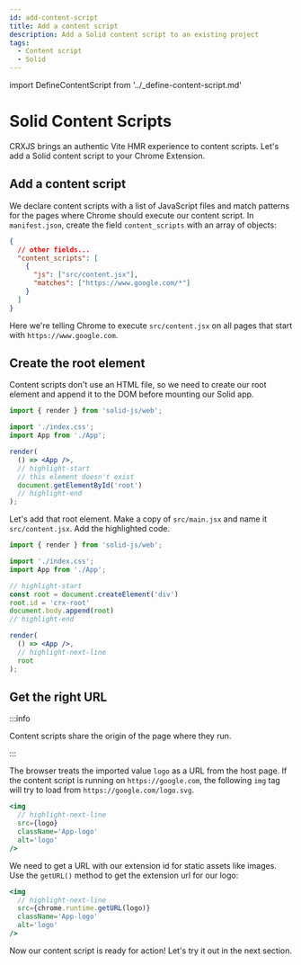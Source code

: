 ```yaml
---
id: add-content-script
title: Add a content script
description: Add a Solid content script to an existing project
tags:
  - Content script
  - Solid
---
```


import DefineContentScript from '../\_define-content-script.md'

# Solid Content Scripts

CRXJS brings an authentic Vite HMR experience to content scripts. Let's add a
Solid content script to your Chrome Extension.

<DefineContentScript/>

## Add a content script

We declare content scripts with a list of JavaScript files and match patterns
for the pages where Chrome should execute our content script. In
`manifest.json`, create the field `content_scripts` with an array of objects:

```json title="manifest.json"
{
  // other fields...
  "content_scripts": [
    {
      "js": ["src/content.jsx"],
      "matches": ["https://www.google.com/*"]
    }
  ]
}
```

Here we're telling Chrome to execute `src/content.jsx` on all pages that start
with `https://www.google.com`.

## Create the root element

Content scripts don't use an HTML file, so we need to create our root element
and append it to the DOM before mounting our Solid app.

```jsx title=src/index.jsx
import { render } from 'solid-js/web';

import './index.css';
import App from './App';

render(
  () => <App />, 
  // highlight-start
  // this element doesn't exist
  document.getElementById('root')
  // highlight-end
);
```

Let's add that root element. Make a copy of `src/main.jsx` and name it
`src/content.jsx`. Add the highlighted code.

```jsx title=src/content.jsx
import { render } from 'solid-js/web';

import './index.css';
import App from './App';

// highlight-start
const root = document.createElement('div')
root.id = 'crx-root'
document.body.append(root)
// highlight-end

render(
  () => <App />, 
  // highlight-next-line
  root
);
```

## Get the right URL

:::info

<!-- Add link to Chrome Dev Docs -->

Content scripts share the origin of the page where they run.

:::

The browser treats the imported value `logo` as a URL from the host page. If the
content script is running on `https://google.com`, the following `img` tag will
try to load from `https://google.com/logo.svg`.

```jsx title=src/App.jsx
<img
  // highlight-next-line
  src={logo}
  className='App-logo'
  alt='logo'
/>
```

We need to get a URL with our extension id for static assets like images. Use
the `getURL()` method to get the extension url for our logo:

```jsx title=src/App.jsx
<img
  // highlight-next-line
  src={chrome.runtime.getURL(logo)}
  className='App-logo'
  alt='logo'
/>
```

Now our content script is ready for action! Let's try it out in the next
section.
